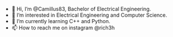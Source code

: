 - 👋 Hi, I’m @Camillus83, Bachelor of Electrical Engineering.
- 👀 I’m interested in Electrical Engineering and Computer Science.
- 🌱 I’m currently learning C++ and Python.
- 📫 How to reach me on instagram @rich3h

<!---
Camillus83/Camillus83 is a ✨ special ✨ repository because its `README.md` (this file) appears on your GitHub profile.
You can click the Preview link to take a look at your changes.
--->
